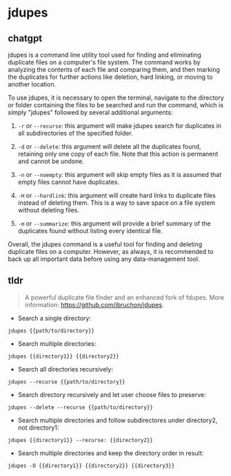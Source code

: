 # jdupes 
## chatgpt 
jdupes is a command line utility tool used for finding and eliminating duplicate files on a computer's file system. The command works by analyzing the contents of each file and comparing them, and then marking the duplicates for further actions like deletion, hard linking, or moving to another location.

To use jdupes, it is necessary to open the terminal, navigate to the directory or folder containing the files to be searched and run the command, which is simply "jdupes" followed by several additional arguments:

1. `-r` or `--recurse`: this argument will make jdupes search for duplicates in all subdirectories of the specified folder.

2. `-d` or `--delete`: this argument will delete all the duplicates found, retaining only one copy of each file. Note that this action is permanent and cannot be undone. 

3. `-n` or `--noempty`: this argument will skip empty files as it is assumed that empty files cannot have duplicates.

4. `-H` or `--hardlink`: this argument will create hard links to duplicate files instead of deleting them. This is a way to save space on a file system without deleting files.

5. `-m` or `--summarize`: this argument will provide a brief summary of the duplicates found without listing every identical file. 

Overall, the jdupes command is a useful tool for finding and deleting duplicate files on a computer. However, as always, it is recommended to back up all important data before using any data-management tool. 

## tldr 
 
> A powerful duplicate file finder and an enhanced fork of fdupes.
> More information: <https://github.com/jbruchon/jdupes>.

- Search a single directory:

`jdupes {{path/to/directory}}`

- Search multiple directories:

`jdupes {{directory1}} {{directory2}}`

- Search all directories recursively:

`jdupes --recurse {{path/to/directory}}`

- Search directory recursively and let user choose files to preserve:

`jdupes --delete --recurse {{path/to/directory}}`

- Search multiple directories and follow subdirectores under directory2, not directory1:

`jdupes {{directory1}} --recurse: {{directory2}}`

- Search multiple directories and keep the directory order in result:

`jdupes -O {{directory1}} {{directory2}} {{directory3}}`
